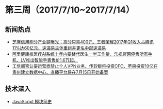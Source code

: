 
# 第三周（2017/7/10~2017/7/14）

## 新闻热点

- [芝麻信用刷分产业链曝光：高分只需400元、王者荣耀2017年Q1收入占腾讯11%达60亿元、速递易主体重组并更名中邮速递易](http://www.pmtown.com/archives/27261)
- [阿里健康推医疗AI系统十年内要替代医生一半工作量、乐视官网停售所有手机、LV推出智能手表售价1.6万起、](http://www.pmtown.com/archives/27888)
- [工信部否认要运营商禁止个人VPN业务、传软银将投资OFO、苹果投资10亿在贵州建立数据中心、直播平台将在7月15日开始备案](http://www.pmtown.com/archives/28386)

## 技术深入

- [JavaScript 模块简史](http://www.css88.com/archives/7628)
